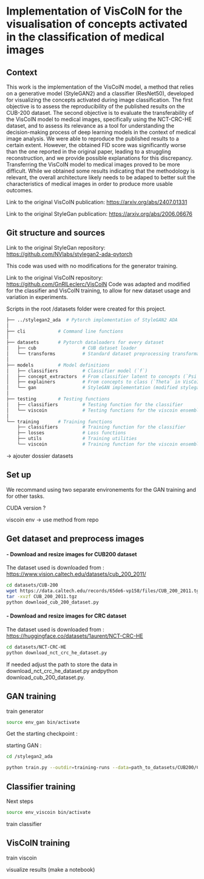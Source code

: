 # Implementation of VisCoIN for the visualisation of concepts activated in the classification of medical images

## Context

This work is the implementation of the VisCoIN model, a method that relies on a 
generative model (StyleGAN2) and a classifier (ResNet50), developed 
for visualizing the concepts activated during image classification.
The first objective is to assess the reproducibility of the published results on 
the CUB-200 dataset. The second objective is to evaluate the transferability of the
VisCoIN model to medical images, specifically using the NCT-CRC-HE dataset, and 
to assess its relevance as a tool for understanding the decision-making 
process of deep learning models in the context of medical image analysis. 
We were able to reproduce the published results to a certain extent. However, the
obtained FID score was significantly worse than the one reported in the original paper, leading 
to a struggling reconstruction, and we provide possible explanations for this discrepancy.
Transferring the VisCoIN model to medical images proved to be more difficult. While we
obtained some results indicating that the methodology is relevant, the overall architecture 
likely needs to be adaped to better suit the characteristics of medical images in order to produce more
usable outcomes.

Link to the original VisCoIN publication: https://arxiv.org/abs/2407.01331

Link to the original StyleGan publication: https://arxiv.org/abs/2006.06676 


## Git structure and sources

Link to the original StyleGan repository: https://github.com/NVlabs/stylegan2-ada-pytorch

This code was used with no modifications for the generator training.

Link to the original VisCoIN repository: https://github.com/GnRlLeclerc/VisCoIN
Code was adapted and modified for the classifier and VisCoIN training, to allow for new dataset usage and variation in experiments.

Scripts in the root /datasets folder were created for this project. 


````bash
├── ../stylegan2_ada  # Pytorch implementation of StyleGAN2 ADA
│
├── cli            # Command line functions
│
├── datasets       # Pytorch dataloaders for every dataset
│   ├── cub                 # CUB dataset loader
│   └── transforms          # Standard dataset preprocessing transformations
│
├── models         # Model definitions
│   ├── classifiers         # Classifier model (`f`)
│   ├── concept_extractors  # From classifier latent to concepts (`Psi` in VisCoIN)
│   ├── explainers          # From concepts to class (`Theta` in VisCoIN)
│   └── gan                 # StyleGAN implementation (modified stylegan2_ada)
│
├── testing        # Testing functions
│   ├── classifiers         # Testing function for the classifier
│   └── viscoin             # Testing functions for the viscoin ensemble
│
└── training       # Training functions
    ├── classifiers         # Training function for the classifier
    ├── losses              # Loss functions
    ├── utils               # Training utilities
    └── viscoin             # Training function for the viscoin ensemble
````
-> ajouter dossier datasets

## Set up

We recommand using two separate environements for the GAN training and for other tasks. 

CUDA version ?

viscoin env -> use method from repo






## Get dataset and preprocess images

#### - Download and resize images for CUB200 dataset

The dataset used is downloaded from : https://www.vision.caltech.edu/datasets/cub_200_2011/

```bash
cd datasets/CUB-200
wget https://data.caltech.edu/records/65de6-vp158/files/CUB_200_2011.tgz
tar -xvzf CUB_200_2011.tgz
python download_cub_200_dataset.py
```

#### - Download and resize images for CRC dataset 

The dataset used is downloaded from : https://huggingface.co/datasets/1aurent/NCT-CRC-HE

```bash
cd datasets/NCT-CRC-HE
python download_nct_crc_he_dataset.py
```
If needed adjust the path to store the data in download_nct_crc_he_dataset.py andpython download_cub_200_dataset.py. 

## GAN training

train generator
````bash
source env_gan bin/activate
````

Get the starting checkpoint :

starting GAN : 
````bash
cd /stylegan2_ada

python train.py --outdir=training-runs --data=path_to_datasets/CUB200/CUB_200_2011/resized_images_256_for_gan --gpus=1 --resume=path_to_VisCoIN/checkpoints/ffhq140k-paper256-ada.pkl --kimg=500 --snap=10
````


## Classifier training

Next steps

````bash
source env_viscoin bin/activate
````
train classifier



## VisCoIN training


train viscoin

visualize results (make a notebook)

